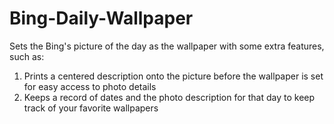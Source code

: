 # Bing-Daily-Wallpaper
Sets the Bing's picture of the day as the wallpaper with some extra features, such as:

1. Prints a centered description onto the picture before the wallpaper is set for easy access to photo details
2. Keeps a record of dates and the photo description for that day to keep track of your favorite wallpapers
